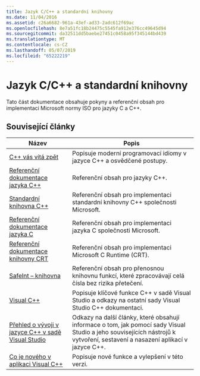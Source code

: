 ```yaml
---
title: Jazyk C/C++ a standardní knihovny
ms.date: 11/04/2016
ms.assetid: c26a6682-961a-43ef-ad33-2adc612f69ac
ms.openlocfilehash: 8e7a51fc18b24475c5545fa912e376cc49645d94
ms.sourcegitcommit: da32511dd5baebe27451c0458a95f345144bd439
ms.translationtype: MT
ms.contentlocale: cs-CZ
ms.lasthandoff: 05/07/2019
ms.locfileid: "65222219"
---
```

# <a name="cc-language-and-standard-libraries"></a>Jazyk C/C++ a standardní knihovny

Tato část dokumentace obsahuje pokyny a referenční obsah pro implementaci Microsoft normy ISO pro jazyky C a C++.

## <a name="related-articles"></a>Související články

|Název|Popis|
|-----------|-----------------|
|[C++ vás vítá zpět](../cpp/welcome-back-to-cpp-modern-cpp.md)|Popisuje moderní programovací idiomy v jazyce C++ a osvědčené postupy.|
|[Referenční dokumentace jazyka C++](../cpp/cpp-language-reference.md)|Referenční obsah pro jazyky C++.|
|[Standardní knihovna C++](../standard-library/cpp-standard-library-reference.md)|Referenční obsah pro implementaci standardní knihovny C++ společnosti Microsoft.|
|[Referenční dokumentace jazyka C](../c-language/c-language-reference.md)|Referenční obsah pro implementaci jazyka C společnosti Microsoft.|
|[Referenční dokumentace knihovny CRT](../c-runtime-library/c-run-time-library-reference.md)|Referenční obsah pro implementaci Microsoft C Runtime (CRT).|
|[SafeInt – knihovna](../safeint/safeint-library.md)|Referenční obsah pro přenosnou knihovnu funkcí, které zpracovávají celá čísla bez rizika přetečení.|
|[Visual C++](../overview/visual-cpp-in-visual-studio.md)|Popisuje klíčové funkce C++ v sadě Visual Studio a odkazy na ostatní sady Visual Studio C++ dokumentaci.|
|[Přehled o vývoji v jazyce C++ v sadě Visual Studio](../overview/overview-of-cpp-development.md)|Odkazy na další články, které obsahují informace o tom, jak pomocí sady Visual Studio a jeho souvisejících nástrojů k vytvoření, sestavení a nasazení aplikací v jazyce C++.|
|[Co je nového v aplikaci Visual C++](../overview/what-s-new-for-visual-cpp-in-visual-studio.md)|Popisuje nové funkce a vylepšení v této verzi.|